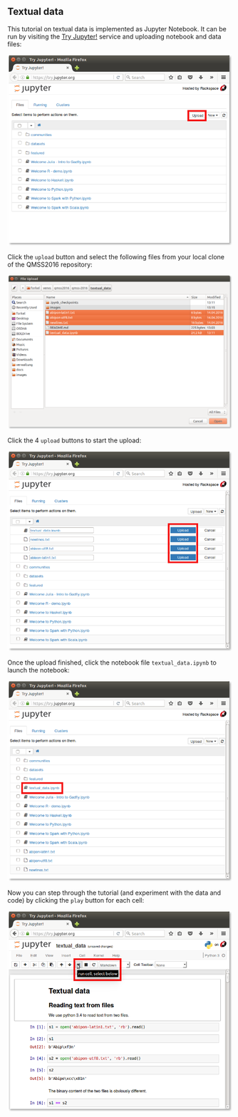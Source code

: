 
Textual data
------------

This tutorial on textual data is implemented as Jupyter Notebook. It can be run by visiting the
[Try Jupyter!](https://try.jupyter.org/) service and uploading notebook and data files:

![Visit Try Jupyter!](images/try-jupyter.png)

Click the `upload` button and select the following files from your local clone of the
QMSS2016 repository:

![Choose files from your local clone of the repository](images/try-jupyter-upload.png)

Click the 4 `upload` buttons to start the upload:

![Start the upload](images/try-jupyter-upload-2.png)

Once the upload finished, click the notebook file `textual_data.ipynb` to launch the
notebook:

![Now click on `textual_data.ipynb`](images/try-jupyter-upload-3.png)

Now you can step through the tutorial (and experiment with the data and code) by clicking the
`play` button for each cell:

![and step through the notebook](images/try-jupyter-run.png)

